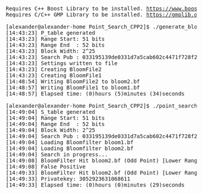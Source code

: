 <pre>
Requires C++ Boost Library to be installed. <a href="https://www.boost.org">https://www.boost.org</a>
Requires C/C++ GMP Library to be installed. <a href="https://gmplib.org">https://gmplib.org</a>
  
[alexander@alexander-home Point_Search_CPP2]$ ./generate_bloom
[14:43:23] P_table generated
[14:43:23] Range Start: 51 bits
[14:43:23] Range End  : 52 bits
[14:43:23] Block Width: 2^25
[14:43:23] Search Pub : 033195139de0331d7a5cab602c4471f728f2e3fb97ed82f593d49ed30ec3c0ba85
[14:43:23] Settings written to file
[14:43:23] Creating BloomFile2
[14:43:23] Creating BloomFile1
[14:48:54] Writing BloomFile2 to bloom2.bf
[14:48:57] Writing BloomFile1 to bloom1.bf
[14:48:57] Elapsed time: (0)hours (5)minutes (34)seconds

[alexander@alexander-home Point_Search_CPP2]$ ./point_search
[14:49:04] S_table generated
[14:49:04] Range Start: 51 bits
[14:49:04] Range End  : 52 bits
[14:49:04] Block Width: 2^25
[14:49:04] Search Pub : 033195139de0331d7a5cab602c4471f728f2e3fb97ed82f593d49ed30ec3c0ba85
[14:49:04] Loading Bloomfilter bloom1.bf
[14:49:04] Loading Bloomfilter bloom2.bf
[14:49:04] Search in progress...
[14:49:08] BloomFilter Hit bloom2.bf (Odd Point) [Lower Range Half]
[14:49:08] False Positive
[14:49:33] BloomFilter Hit bloom2.bf (Odd Point) [Lower Range Half]
[14:49:33] Privatekey: 3052923631068611
[14:49:33] Elapsed time: (0)hours (0)minutes (29)seconds

</pre>
